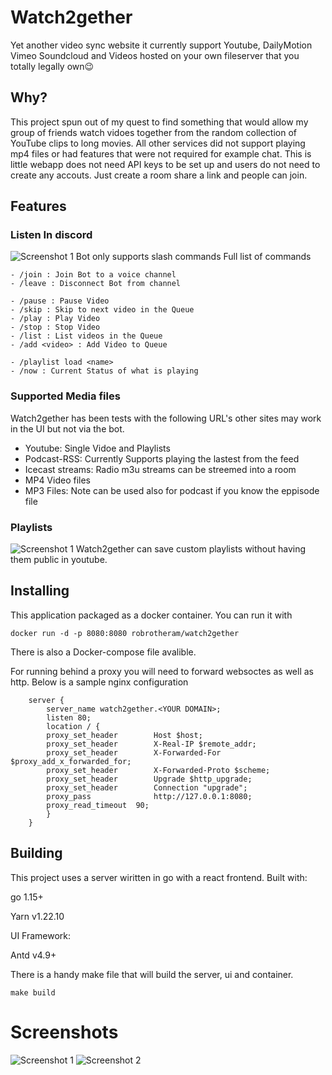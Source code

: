 # Watch2gether
Yet another video sync website it currently support Youtube, DailyMotion Vimeo Soundcloud and Videos hosted on your own fileserver that you totally legally own😉

## Why? 
This project spun out of my quest to find something that would allow my group of friends watch vidoes together from the random collection of YouTube clips to long movies. All other services did not support playing mp4 files or had features that were not required for example chat. This is little webapp does not need API keys to be set up and users do not need to create any accouts. Just create a room share a link and people can join. 

## Features
### Listen In discord
![Screenshot 1](docs/discord.png)
Bot only supports slash commands
Full list of commands 
```
- /join : Join Bot to a voice channel 
- /leave : Disconnect Bot from channel 

- /pause : Pause Video 
- /skip : Skip to next video in the Queue 
- /play : Play Video 
- /stop : Stop Video 
- /list : List videos in the Queue 
- /add <video> : Add Video to Queue 

- /playlist load <name>
- /now : Current Status of what is playing 

```

### Supported Media files
Watch2gether has been tests with the following URL's other sites may work in the UI but not via the bot. 

- Youtube: Single Vidoe and Playlists
- Podcast-RSS: Currently Supports playing the lastest from the feed
- Icecast streams: Radio m3u streams can be streemed into a room 
- MP4 Video files
- MP3 Files: Note can be used also for podcast if you know the eppisode file




### Playlists
![Screenshot 1](docs/playlists.png)
Watch2gether can save custom playlists without having them public in youtube. 



## Installing
This application packaged as a docker container. 
You can run it with 

```
docker run -d -p 8080:8080 robrotheram/watch2gether
```

There is also a Docker-compose file avalible. 

For running behind a proxy you will need to forward websoctes as well as http. Below is a sample nginx configuration

```
	server {
        server_name watch2gether.<YOUR DOMAIN>;
        listen 80;
        location / {
        proxy_set_header        Host $host;
        proxy_set_header        X-Real-IP $remote_addr;
        proxy_set_header        X-Forwarded-For $proxy_add_x_forwarded_for;
        proxy_set_header        X-Forwarded-Proto $scheme;
		proxy_set_header 		Upgrade $http_upgrade;
    	proxy_set_header        Connection "upgrade";
        proxy_pass          	http://127.0.0.1:8080;
        proxy_read_timeout  90;
        }
    }
```


## Building
This project uses a server wiritten in go with a react frontend. 
Built with:

go 1.15+ 

Yarn v1.22.10

UI Framework:

Antd v4.9+

There is a handy make file that will build the server, ui and container. 
```
make build
```



# Screenshots
![Screenshot 1](docs/homepage.png)
![Screenshot 2](docs/login.png)
